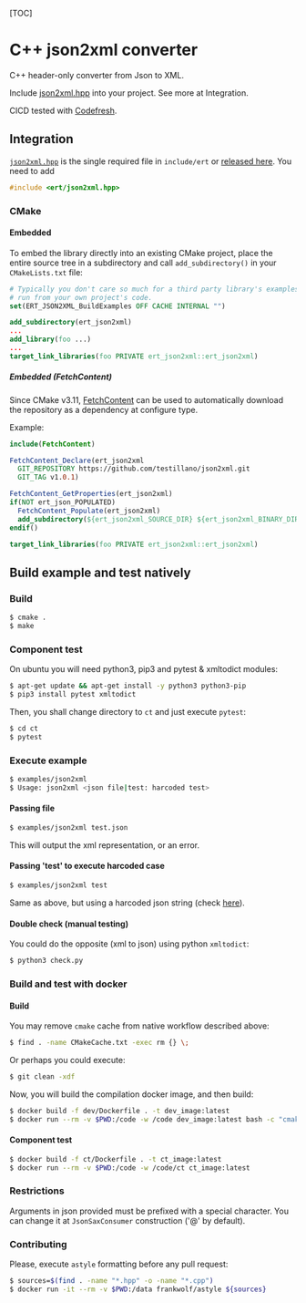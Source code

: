 [TOC]

# C++ json2xml converter

C++ header-only converter from Json to XML.

Include [json2xml.hpp](include/ert/json2xml.hpp) into your project.
See more at Integration.

CICD tested with [Codefresh](https://codefresh.io/).

## Integration

[`json2xml.hpp`](https://github.com/testillano/json2xml/blob/master/include/ert/json2xml.hpp) is the single required file in `include/ert` or [released here](https://github.com/testillano/json2xml/releases). You need to add

```cpp
#include <ert/json2xml.hpp>
```

### CMake

#### Embedded

To embed the library directly into an existing CMake project, place the entire source tree in a subdirectory and call `add_subdirectory()` in your `CMakeLists.txt` file:

```cmake
# Typically you don't care so much for a third party library's examples to be
# run from your own project's code.
set(ERT_JSON2XML_BuildExamples OFF CACHE INTERNAL "")

add_subdirectory(ert_json2xml)
...
add_library(foo ...)
...
target_link_libraries(foo PRIVATE ert_json2xml::ert_json2xml)
```

##### Embedded (FetchContent)

Since CMake v3.11,
[FetchContent](https://cmake.org/cmake/help/v3.11/module/FetchContent.html) can be used to automatically download the repository as a dependency at configure type.

Example:
```cmake
include(FetchContent)

FetchContent_Declare(ert_json2xml
  GIT_REPOSITORY https://github.com/testillano/json2xml.git
  GIT_TAG v1.0.1)

FetchContent_GetProperties(ert_json2xml)
if(NOT ert_json_POPULATED)
  FetchContent_Populate(ert_json2xml)
  add_subdirectory(${ert_json2xml_SOURCE_DIR} ${ert_json2xml_BINARY_DIR} EXCLUDE_FROM_ALL)
endif()

target_link_libraries(foo PRIVATE ert_json2xml::ert_json2xml)
```

## Build example and test natively

### Build

```bash
$ cmake .
$ make
```

### Component test

On ubuntu you will need python3, pip3 and pytest & xmltodict modules:

```bash
$ apt-get update && apt-get install -y python3 python3-pip
$ pip3 install pytest xmltodict
```

Then, you shall change directory to `ct` and just execute `pytest`:

```bash
$ cd ct
$ pytest
```

### Execute example

```bash
$ examples/json2xml
$ Usage: json2xml <json file|test: harcoded test>
```

#### Passing file

```bash
$ examples/json2xml test.json
```

This will output the xml representation, or an error.

#### Passing 'test' to execute harcoded case

```bash
$ examples/json2xml test
```

Same as above, but using a harcoded json string (check [here](https://github.com/testillano/json2xml/blob/d2778a1891244603284796df6892733b5362324e/examples/main.cpp#L28)).

#### Double check (manual testing)

You could do the opposite (xml to json) using python `xmltodict`:

```bash
$ python3 check.py
```

### Build and test with docker

#### Build

You may remove `cmake` cache from native workflow described above:

```bash
$ find . -name CMakeCache.txt -exec rm {} \;
```

Or perhaps you could execute:

```bash
$ git clean -xdf
```

Now, you will build the compilation docker image, and then build:

```bash
$ docker build -f dev/Dockerfile . -t dev_image:latest
$ docker run --rm -v $PWD:/code -w /code dev_image:latest bash -c "cmake . && make"
```

#### Component test

```bash
$ docker build -f ct/Dockerfile . -t ct_image:latest
$ docker run --rm -v $PWD:/code -w /code/ct ct_image:latest
```

### Restrictions

Arguments in json provided must be prefixed with a special character. You can change it at `JsonSaxConsumer` construction ('@' by default).

### Contributing

Please, execute `astyle` formatting before any pull request:

```bash
$ sources=$(find . -name "*.hpp" -o -name "*.cpp")
$ docker run -it --rm -v $PWD:/data frankwolf/astyle ${sources}
```

